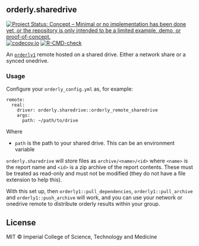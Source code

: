 ## orderly.sharedrive

<!-- badges: start -->
[![Project Status: Concept – Minimal or no implementation has been done yet, or the repository is only intended to be a limited example, demo, or proof-of-concept.](https://www.repostatus.org/badges/latest/concept.svg)](https://www.repostatus.org/#concept)
[![codecov.io](https://codecov.io/github/vimc/orderly.sharedrive/coverage.svg?branch=master)](https://codecov.io/github/vimc/orderly.sharedrive?branch=master)
[![R-CMD-check](https://github.com/vimc/orderly.sharedrive/actions/workflows/R-CMD-check.yaml/badge.svg)](https://github.com/vimc/orderly.sharedrive/actions/workflows/R-CMD-check.yaml)
<!-- badges: end -->

An [`orderly1`](https://github.com/vimc/orderly1) remote hosted on a shared drive. Either a network share or a synced onedrive.

### Usage

Configure your `orderly_config.yml` as, for example:

```
remote:
  real:
    driver: orderly.sharedrive::orderly_remote_sharedrive
    args:
      path: ~/path/to/drive
```

Where

* `path` is the path to your shared drive. This can be an environment variable

`orderly.sharedrive` will store files as `archive/<name>/<id>` where `<name>` is the report name and `<id>` is a zip archive of the report contents.  These must be treated as read-only and must not be modified (they do not have a file extension to help this).

With this set up, then `orderly1::pull_dependencies`, `orderly1::pull_archive` and `orderly1::push_archive` will work, and you can use your network or onedrive remote to distribute orderly results within your group.

## License

MIT © Imperial College of Science, Technology and Medicine
